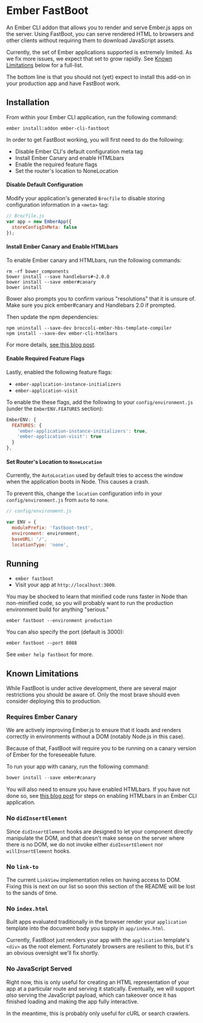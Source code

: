 # Ember FastBoot

An Ember CLI addon that allows you to render and serve Ember.js apps on
the server. Using FastBoot, you can serve rendered HTML to browsers and
other clients without requiring them to download JavaScript assets.

Currently, the set of Ember applications supported is extremely limited.
As we fix more issues, we expect that set to grow rapidly. See [Known
Limitations](#known-limitations) below for a full-list.

The bottom line is that you should not (yet) expect to install this add-on in
your production app and have FastBoot work.

## Installation

From within your Ember CLI application, run the following command:

```
ember install:addon ember-cli-fastboot
```

In order to get FastBoot working, you will first need to do the
following:

* Disable Ember CLI's default configuration meta tag
* Install Ember Canary and enable HTMLbars
* Enable the required feature flags
* Set the router's location to NoneLocation

#### Disable Default Configuration

Modify your application's generated `Brocfile` to disable storing
configuration information in a `<meta>` tag:

```js
// Brocfile.js
var app = new EmberApp({
  storeConfigInMeta: false
});
```

#### Install Ember Canary and Enable HTMLbars

To enable Ember canary and HTMLbars, run the following commands:

```
rm -rf bower_components
bower install --save handlebars#~2.0.0
bower install --save ember#canary
bower install
```

Bower also prompts you to confirm various "resolutions" that it is
unsure of. Make sure you pick ember#canary and Handlebars 2.0 if
prompted.

Then update the npm dependencies:

```
npm uninstall --save-dev broccoli-ember-hbs-template-compiler
npm install --save-dev ember-cli-htmlbars
```

For more details, [see this blog
post](http://reefpoints.dockyard.com/2014/11/30/htmlbars_calling_all_testers.html).

#### Enable Required Feature Flags

Lastly, enabled the following feature flags:

* `ember-application-instance-initializers`
* `ember-application-visit`

To enable the these flags, add the following to your
`config/environment.js` (under the `EmberENV.FEATURES` section):

```js
EmberENV: {
  FEATURES: {
    'ember-application-instance-initializers': true,
    'ember-application-visit': true
  }
},
```

#### Set Router's Location to `NoneLocation`

Currently, the `AutoLocation` used by default tries to access the window
when the application boots in Node. This causes a crash.

To prevent this, change the `location` configuration info in your
`config/environment.js` from `auto` to `none`.

```js
// config/environment.js

var ENV = {
  modulePrefix: 'fastboot-test',
  environment: environment,
  baseURL: '/',
  locationType: 'none',
```

## Running

* `ember fastboot`
* Visit your app at `http://localhost:3000`.

You may be shocked to learn that minified code runs faster in Node than
non-minified code, so you will probably want to run the production
environment build for anything "serious."

```
ember fastboot --environment production
```

You can also specify the port (default is 3000):

```
ember fastboot --port 8088
```

See `ember help fastboot` for more.

## Known Limitations

While FastBoot is under active development, there are several major
restrictions you should be aware of. Only the most brave should even
consider deploying this to production.

### Requires Ember Canary

We are actively improving Ember.js to ensure that it loads and renders
correctly in environments without a DOM (notably Node.js in this case).

Because of that, FastBoot will require you to be running on a canary
version of Ember for the foreseeable future.

To run your app with canary, run the following command:

```js
bower install --save ember#canary
```

You will also need to ensure you have enabled HTMLbars. If you have not
done so, see [this blog post](http://reefpoints.dockyard.com/2014/11/30/htmlbars_calling_all_testers.html)
for steps on enabling HTMLbars in an Ember CLI application.

### No `didInsertElement`

Since `didInsertElement` hooks are designed to let your component
directly manipulate the DOM, and that doesn't make sense on the server
where there is no DOM, we do not invoke either `didInsertElement` nor
`willInsertElement` hooks.

### No `link-to`

The current `LinkView` implementation relies on having access to DOM.
Fixing this is next on our list so soon this section of the README will
be lost to the sands of time.

### No `index.html`

Built apps evaluated traditionally in the browser render your
`application` template into the document body you supply in
`app/index.html`.

Currently, FastBoot just renders your app with the `application`
template's `<div>` as the root element. Fortunately browsers are
resilient to this, but it's an obvious oversight we'll fix shortly.

### No JavaScript Served

Right now, this is only useful for creating an HTML representation of
your app at a particular route and serving it statically. Eventually, we
will support *also* serving the JavaScript payload, which can takeover
once it has finished loading and making the app fully interactive.

In the meantime, this is probably only useful for cURL or search
crawlers.

